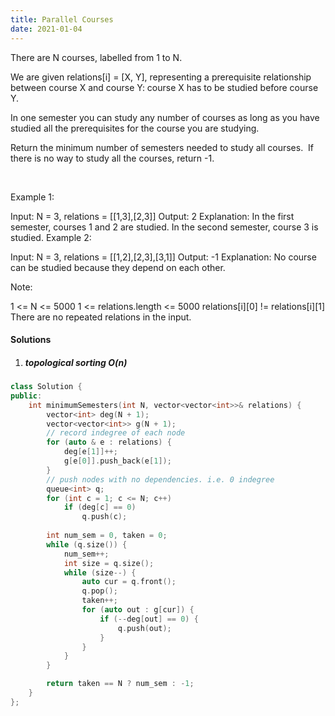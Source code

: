 ```yaml
---
title: Parallel Courses
date: 2021-01-04
---
```

There are N courses, labelled from 1 to N.

We are given relations[i] = [X, Y], representing a prerequisite relationship between course X and course Y: course X has to be studied before course Y.

In one semester you can study any number of courses as long as you have studied all the prerequisites for the course you are studying.

Return the minimum number of semesters needed to study all courses.  If there is no way to study all the courses, return -1.

 

Example 1:



Input: N = 3, relations = [[1,3],[2,3]]
Output: 2
Explanation: 
In the first semester, courses 1 and 2 are studied. In the second semester, course 3 is studied.
Example 2:



Input: N = 3, relations = [[1,2],[2,3],[3,1]]
Output: -1
Explanation: 
No course can be studied because they depend on each other.
 

Note:

1 <= N <= 5000
1 <= relations.length <= 5000
relations[i][0] != relations[i][1]
There are no repeated relations in the input.


#### Solutions

1. ##### topological sorting O(n)

```cpp
class Solution {
public:
    int minimumSemesters(int N, vector<vector<int>>& relations) {
        vector<int> deg(N + 1);
        vector<vector<int>> g(N + 1);
        // record indegree of each node
        for (auto & e : relations) {
            deg[e[1]]++;
            g[e[0]].push_back(e[1]);
        }
        // push nodes with no dependencies. i.e. 0 indegree
        queue<int> q;
        for (int c = 1; c <= N; c++)
            if (deg[c] == 0)
                q.push(c);
        
        int num_sem = 0, taken = 0;
        while (q.size()) {
            num_sem++;
            int size = q.size();
            while (size--) {
                auto cur = q.front();
                q.pop();
                taken++;
                for (auto out : g[cur]) {
                    if (--deg[out] == 0) {
                        q.push(out);
                    }
                }
            }
        }

        return taken == N ? num_sem : -1;
    }
};
```